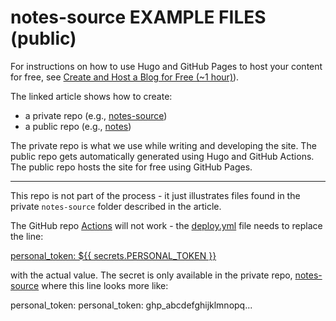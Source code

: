 # notes-source EXAMPLE FILES (public)

For instructions on how to use Hugo and GitHub Pages to host your content for free, see [Create and Host a Blog for Free (~1 hour)](https://denisecase.github.io/notes/post/2022-01-01-publish/)).

The linked article shows how to create:

- a private repo (e.g., [notes-source](https://github.com/denisecase/notes-source))
- a public repo (e.g., [notes](https://github.com/denisecase/notes))

The private repo is what we use while writing and developing the site. The public repo gets automatically generated using Hugo and GitHub Actions. The public repo hosts the site for free using GitHub Pages.

-----

This repo is not part of the process - it just illustrates files found in the private `notes-source` folder described in the article.

The GitHub repo [Actions](https://github.com/denisecase/notes-source-example/actions) will not work - the [deploy.yml](https://github.com/denisecase/notes-source-example/blob/main/.github/workflows/deploy.yml) file needs to replace the line:

[personal_token: ${{ secrets.PERSONAL_TOKEN }}](https://github.com/denisecase/notes-source-example/blob/main/.github/workflows/deploy.yml#L38)

with the actual value. The secret is only available in the private repo, [notes-source](https://github.com/denisecase/notes-source) where this line looks more like:

personal_token: personal_token: ghp_abcdefghijklmnopq...
